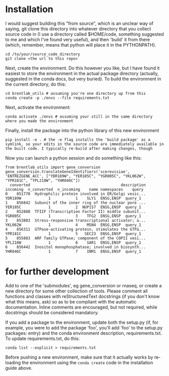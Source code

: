 # Installation

I would suggest building this "from source", which is an unclear way of saying, git clone this directory into whatever directory that you collect source code in (I use a directory called $HOME/code, something suggested to me and which I've found very useful), and then 'build' it from there (which, remember, means that python will place it in the PYTHONPATH).

```
cd /to/your/source_code_directory
git clone <the url to this repo>
```

Next, create the environment. Do this however you like, but I have found it easiest to store the environment in the actual package directory (actually, suggested in the conda docs, but very buried). To build the environment in the current directory, do this:

```
cd brentlab_utils # assuming you're one directory up from this
conda create -p ./envs --file requirements.txt
```
Next, activate the environment:
```
conda activate ./envs # assuming your still in the same directory where you made the environment
```
Finally, install the package into the python library of this new environment
```
pip install -e . # the -e flag installs the 'build package' as a symlink, so your edits in the source code are immediately available in the built code. I typically re-build after making changes, though
```
Now you can launch a python session and do something like this:
```
from brentlab_utils import gene_conversion
gene_conversion.translateGeneIdentifiers('scerevisiae', 'ENTREZGENE_ACC', ["YDR189W", "YER105C", "YGR005C", "YKL062W", "YPR181C", "YPL218W", "YHR046C"])
  converted                                        description incoming  n_converted  n_incoming    name namespaces    query
0    851770  Hydrophilic protein involved in ER/Golgi vesic...  YDR189W            1           1    SLY1  ENSG,ENSP  query_1
1    856842  Subunit of the inner ring of the nuclear pore ...  YER105C            1           2  NUP157  ENSG,ENSP  query_1
2    852888  TFIIF (Transcription Factor II) middle subunit...  YGR005C            1           3    TFG2  ENSG,ENSP  query_1
3    853803  Stress-responsive transcriptional activator; a...  YKL062W            1           4    MSN4  ENSG,ENSP  query_1
4    856311  GTPase-activating protein, stimulates the GTPa...  YPR181C            1           5   SEC23  ENSG,ENSP  query_1
5    855883  ARF family GTPase; component of the COPII vesi...  YPL218W            1           6    SAR1  ENSG,ENSP  query_1
6    856442  Inositol monophosphatase; involved in biosynth...  YHR046C            1           7    INM1  ENSG,ENSP  query_1
```

# for further development
Add to one of the 'submodules', eg gene_conversion or rnaseq, or create a new directory for some other collection of tools. Please comment all functions and classes with reStructuredText docstrings (if you don't know what this means, ask) so as to be compliant with the automatic documentation. Inline comments are encouraged, but not required, while docstrings should be considered mandatory.

If you add a package to the environment, update both the setup.py (if, for example, you were to add the package 'foo', you'll add 'foo' to the setup.py packages: entry) and the conda environment description, requirements.txt. To update requirements.txt, do this:
```
conda list --explicit > requirements.txt
```
Before pushing a new environment, make sure that it actually works by re-loading the environment using the ```conda create``` code in the installation guide above.